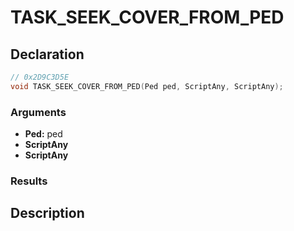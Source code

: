 # TASK_SEEK_COVER_FROM_PED

## Declaration
```cpp
// 0x2D9C3D5E
void TASK_SEEK_COVER_FROM_PED(Ped ped, ScriptAny, ScriptAny);
```

### Arguments
- **Ped:** ped
- **ScriptAny**
- **ScriptAny**

### Results

## Description
